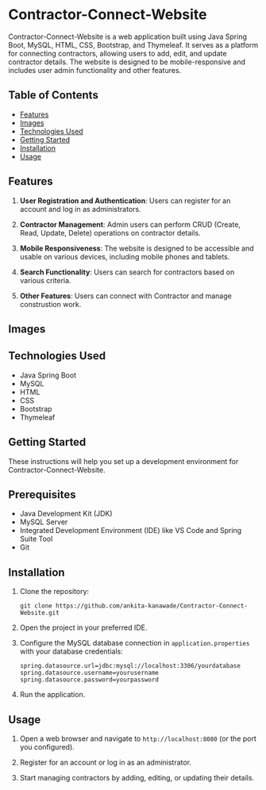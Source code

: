 # Contractor-Connect-Website

Contractor-Connect-Website is a web application built using Java Spring Boot, MySQL, HTML, CSS, Bootstrap, and Thymeleaf. It serves as a platform for connecting contractors, allowing users to add, edit, and update contractor details. The website is designed to be mobile-responsive and includes user admin functionality and other features.

## Table of Contents

- [Features](#features)
- [Images](#images)
- [Technologies Used](#technologies-used)
- [Getting Started](#getting-started)
- [Installation](#installation)
- [Usage](#usage)
  
## Features

1. **User Registration and Authentication**: Users can register for an account and log in as administrators.

2. **Contractor Management**: Admin users can perform CRUD (Create, Read, Update, Delete) operations on contractor details.

3. **Mobile Responsiveness**: The website is designed to be accessible and usable on various devices, including mobile phones and tablets.

4. **Search Functionality**: Users can search for contractors based on various criteria.

5. **Other Features**: Users can connect with Contractor and manage construstion work.

## Images


## Technologies Used

- Java Spring Boot
- MySQL
- HTML
- CSS
- Bootstrap
- Thymeleaf

## Getting Started

These instructions will help you set up a development environment for Contractor-Connect-Website.

## Prerequisites

- Java Development Kit (JDK)
- MySQL Server
- Integrated Development Environment (IDE) like VS Code and Spring Suite Tool
- Git

## Installation

1. Clone the repository:

   ```shell
   git clone https://github.com/ankita-kanawade/Contractor-Connect-Website.git
   ```

2. Open the project in your preferred IDE.

3. Configure the MySQL database connection in `application.properties` with your database credentials:

   ```properties
   spring.datasource.url=jdbc:mysql://localhost:3306/yourdatabase
   spring.datasource.username=yourusername
   spring.datasource.password=yourpassword
   ```

4. Run the application.

## Usage

1. Open a web browser and navigate to `http://localhost:8080` (or the port you configured).

2. Register for an account or log in as an administrator.

3. Start managing contractors by adding, editing, or updating their details.
